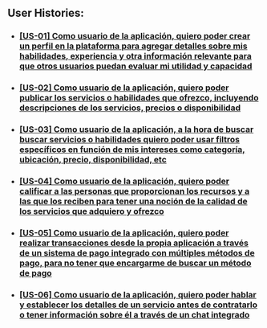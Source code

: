 ## User Histories:
- ### [[US-01] Como usuario de la aplicación, quiero poder crear un perfil en la plataforma para agregar detalles sobre mis habilidades, experiencia y otra información relevante para que otros usuarios puedan evaluar mi utilidad y capacidad](https://github.com/ManuelGarciaAlonso/PROYECTO_CC/issues/1)
- ### [[US-02] Como usuario de la aplicación, quiero poder publicar los servicios o habilidades que ofrezco, incluyendo descripciones de los servicios, precios o disponibilidad](https://github.com/ManuelGarciaAlonso/PROYECTO_CC/issues/2)
- ### [[US-03] Como usuario de la aplicación, a la hora de buscar buscar servicios o habilidades quiero poder usar filtros específicos en función de mis intereses como categoría, ubicación, precio, disponibilidad, etc](https://github.com/ManuelGarciaAlonso/PROYECTO_CC/issues/3)
- ### [[US-04] Como usuario de la aplicación, quiero poder calificar a las personas que proporcionan los recursos y a las que los reciben para tener una noción de la calidad de los servicios que adquiero y ofrezco](https://github.com/ManuelGarciaAlonso/PROYECTO_CC/issues/4)
- ### [[US-05] Como usuario de la aplicación, quiero poder realizar transacciones desde la propia aplicación a través de un sistema de pago integrado con múltiples métodos de pago, para no tener que encargarme de buscar un método de pago](https://github.com/ManuelGarciaAlonso/PROYECTO_CC/issues/5)
- ### [[US-06] Como usuario de la aplicación, quiero poder hablar y establecer los detalles de un servicio antes de contratarlo o tener información sobre él a través de un chat integrado](https://github.com/ManuelGarciaAlonso/PROYECTO_CC/issues/6)
